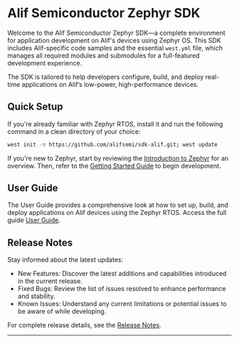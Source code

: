 # Alif Semiconductor Zephyr SDK

Welcome to the Alif Semiconductor Zephyr SDK—a complete environment for application development on Alif's devices using Zephyr OS. This SDK includes Alif-specific code samples and the essential `west.yml` file, which manages all required modules and submodules for a full-featured development experience.

The SDK is tailored to help developers configure, build, and deploy real-time applications on Alif’s low-power, high-performance devices.

## Quick Setup

If you're already familiar with Zephyr RTOS, install it and run the following command in a clean directory of your choice:

```bash
west init -m https://github.com/alifsemi/sdk-alif.git; west update
```

If you're new to Zephyr, start by reviewing the [Introduction to Zephyr](http://docs.zephyrproject.org/latest/introduction/index.html) for an overview. Then, refer to the [Getting Started Guide](http://docs.zephyrproject.org/latest/getting_started/index.html) to begin development.


## User Guide

The User Guide provides a comprehensive look at how to set up, build, and deploy applications on Alif devices using the Zephyr RTOS. Access the full guide [User Guide](https://github.com/alifsemi/sdk-alif/releases/download/v1.1.0/user_guide.pdf).

## Release Notes

Stay informed about the latest updates:

* New Features: Discover the latest additions and capabilities introduced in the current release.
* Fixed Bugs: Review the list of issues resolved to enhance performance and stability.
* Known Issues: Understand any current limitations or potential issues to be aware of while developing.


For complete release details, see the [Release Notes](https://github.com/alifsemi/sdk-alif/releases/download/v1.1.0/release_notes.pdf).

---

